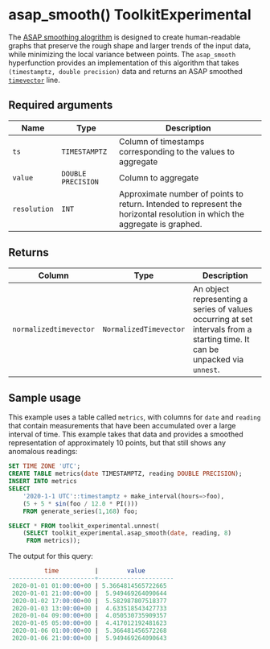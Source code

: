 # asap_smooth()  <tag type="toolkit">Toolkit</tag><tag type="experimental">Experimental</tag>
The [ASAP smoothing alogrithm][asap-algorithm] is designed to create 
human-readable graphs that preserve the rough shape and larger trends 
of the input data, while minimizing the local variance between points. 
The `asap_smooth` hyperfunction provides an implementation of this 
algorithm that takes `(timestamptz, double precision)` data and returns 
an ASAP smoothed [`timevector`][hyperfunctions-timevectors] line.

## Required arguments

|Name| Type |Description|
|-|-|-|
|`ts`|`TIMESTAMPTZ`|Column of timestamps corresponding to the values to aggregate|
|`value`|`DOUBLE PRECISION`|Column to aggregate|
|`resolution`|`INT`|Approximate number of points to return.  Intended to represent the horizontal resolution in which the aggregate is graphed.|

## Returns

|Column|Type|Description|
|-|-|-|
|`normalizedtimevector`|`NormalizedTimevector`|An object representing a series of values occurring at set intervals from a starting time. It can be unpacked via `unnest`.|

## Sample usage
This example uses a table called `metrics`, with columns for `date` and 
`reading` that contain measurements that have been accumulated over 
a large interval of time.  This example takes that data and provides a 
smoothed representation of approximately 10 points, but that still shows 
any anomalous readings:
```sql
SET TIME ZONE 'UTC';
CREATE TABLE metrics(date TIMESTAMPTZ, reading DOUBLE PRECISION);
INSERT INTO metrics
SELECT
    '2020-1-1 UTC'::timestamptz + make_interval(hours=>foo),
    (5 + 5 * sin(foo / 12.0 * PI()))
    FROM generate_series(1,168) foo;

```

```sql
SELECT * FROM toolkit_experimental.unnest(
    (SELECT toolkit_experimental.asap_smooth(date, reading, 8)
     FROM metrics));
```

The output for this query:
```sql
          time          |        value
------------------------+---------------------
 2020-01-01 01:00:00+00 | 5.3664814565722665
 2020-01-01 21:00:00+00 |  5.949469264090644
 2020-01-02 17:00:00+00 |  5.582987807518377
 2020-01-03 13:00:00+00 |  4.633518543427733
 2020-01-04 09:00:00+00 |  4.050530735909357
 2020-01-05 05:00:00+00 |  4.417012192481623
 2020-01-06 01:00:00+00 |  5.366481456572268
 2020-01-06 21:00:00+00 |  5.949469264090643
```


[asap-algorithm]: https://arxiv.org/pdf/1703.00983.pdf
[hyperfunctions-timevectors]: timescaledb/:currentVersion:/how-to-guides/hyperfunctions/function-pipelines/#timevectors
